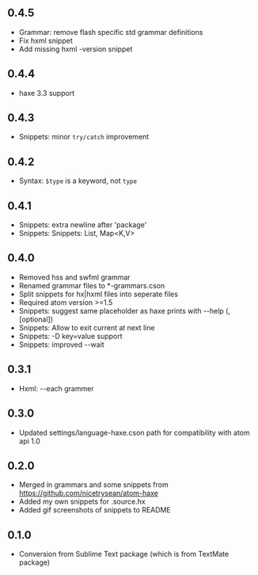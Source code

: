 ## 0.4.5
* Grammar: remove flash specific std grammar definitions
* Fix hxml snippet
* Add missing hxml -version snippet

## 0.4.4
* haxe 3.3 support

## 0.4.3
* Snippets: minor `try/catch` improvement

## 0.4.2
* Syntax: `$type` is a keyword, not `type`

## 0.4.1
* Snippets: extra newline after 'package'
* Snippets: Snippets: List<T>, Map<K,V>

## 0.4.0
* Removed hss and swfml grammar
* Renamed grammar files to *-grammars.cson
* Split snippets for hx|hxml files into seperate files
* Required atom version >=1.5
* Snippets: suggest same placeholder as haxe prints with --help (<file>,[optional])
* Snippets: Allow to exit current at next line
* Snippets: -D key=value support
* Snippets: improved --wait

## 0.3.1
* Hxml: --each grammer

## 0.3.0
* Updated settings/language-haxe.cson path for compatibility with atom api 1.0

## 0.2.0
* Merged in grammars and some snippets from https://github.com/nicetrysean/atom-haxe
* Added my own snippets for .source.hx
* Added gif screenshots of snippets to README

## 0.1.0
* Conversion from Sublime Text package (which is from TextMate package)
